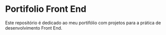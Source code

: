 # Portifolio Front End
 Este repositório é dedicado ao meu portifólio com projetos para a prática de desenvolvimento Front End.
